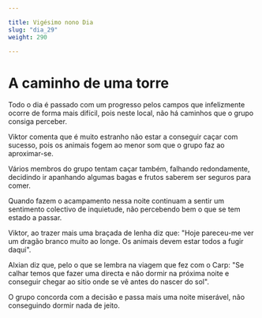 ```yaml
---

title: Vigésimo nono Dia
slug: "dia_29"
weight: 290

---
```


# A caminho de uma torre

Todo o dia é passado com um progresso pelos campos que infelizmente ocorre de forma mais difícil, pois neste local, não há caminhos que o grupo consiga perceber.

Viktor comenta que é muito estranho não estar a conseguir caçar com sucesso, pois os animais fogem ao menor som que o grupo faz ao aproximar-se.

Vários membros do grupo tentam caçar também, falhando redondamente, decidindo ir apanhando algumas bagas e frutos saberem ser seguros para comer.

Quando fazem o acampamento nessa noite continuam a sentir um sentimento colectivo de inquietude, não percebendo bem o que se tem estado a passar.

Viktor, ao trazer mais uma braçada de lenha diz que: "Hoje pareceu-me ver um dragão branco muito ao longe. Os animais devem estar todos a fugir daqui".

Alxian diz que, pelo o que se lembra na viagem que fez com o Carp: "Se calhar temos que fazer uma directa e não dormir na próxima noite e conseguir chegar ao sitio onde se vê antes do nascer do sol".

O grupo concorda com a decisão e passa mais uma noite miserável, não conseguindo dormir nada de jeito.
